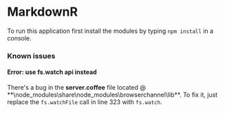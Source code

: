 # MarkdownR 

To run this application first install the modules by typing `npm install` in a console.


### Known issues

#### Error: use fs.watch api instead

There's a bug in the **server.coffee** file located @ **\node_modules\share\node_modules\browserchannel\lib\**. To fix it, just replace the `fs.watchFile` call in line 323 with `fs.watch`.